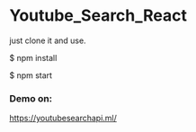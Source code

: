 # Youtube_Search_React

just clone it and use.

$ npm install

$ npm start

### Demo on:
https://youtubesearchapi.ml/
